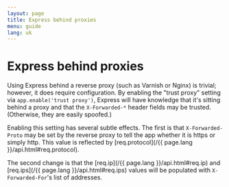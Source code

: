 ```yaml
---
layout: page
title: Express behind proxies
menu: guide
lang: uk
---
```


# Express behind proxies

Using Express behind a reverse proxy (such as Varnish or Nginx)
is trivial; however, it does require configuration. By enabling the 
"trust proxy" setting via `app.enable('trust proxy')`, Express 
will have knowledge that it's sitting behind a proxy and that the 
`X-Forwarded-*` header fields may be trusted. (Otherwise, 
they are easily spoofed.)

Enabling this setting has several subtle effects. The first is
that `X-Forwarded-Proto` may be set by the reverse proxy to
tell the app whether it is https or simply http. This value is reflected
by [req.protocol](/{{ page.lang }}/api.html#req.protocol).

The second change is that the [req.ip](/{{ page.lang }}/api.html#req.ip) 
and [req.ips](/{{ page.lang }}/api.html#req.ips) values will be populated with
`X-Forwarded-For`'s list of addresses. 
